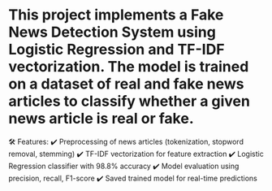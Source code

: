 # This project implements a Fake News Detection System using Logistic Regression and TF-IDF vectorization. The model is trained on a dataset of real and fake news articles to classify whether a given news article is real or fake.

🛠 Features:
✔ Preprocessing of news articles (tokenization, stopword removal, stemming)
✔ TF-IDF vectorization for feature extraction
✔ Logistic Regression classifier with 98.8% accuracy
✔ Model evaluation using precision, recall, F1-score
✔ Saved trained model for real-time predictions
